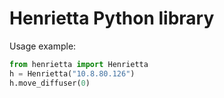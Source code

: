 Henrietta Python library
========================

Usage example:

```python
from henrietta import Henrietta
h = Henrietta("10.8.80.126")
h.move_diffuser(0)
```